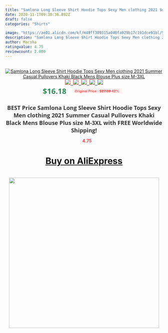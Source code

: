 ```yaml
---
title: "Samlona Long Sleeve Shirt Hoodie Tops Sexy Men clothing 2021 Summer Casual Pullovers Khaki Black Mens Blouse Plus size M-3XL"
date: 2020-11-1T09:10:36.892Z
draft: false
categories: "Shirts"

image: "https://ae01.alicdn.com/kf/H49ff309315a040fa929b17c191dce91bl/Samlona-Long-Sleeve-Shirt-Hoodie-Tops-Sexy-Men-clothing-2021-Summer-Casual-Pullovers-Khaki-Black-Mens.jpg"
description: "Samlona Long Sleeve Shirt Hoodie Tops Sexy Men clothing 2021 Summer Casual Pullovers Khaki Black Mens Blouse Plus size M-3XL"
author: Marsha
ratingvalue: 4.75
reviewcount: 2.000
---
```

<br>
<div style="text-align: center;">
<a href="https://s.click.aliexpress.com/e/_Ar1XKV" target="_blank" rel="nofollow noopener noreferrer"><img alt="Samlona Long Sleeve Shirt Hoodie Tops Sexy Men clothing 2021 Summer Casual Pullovers Khaki Black Mens Blouse Plus size M-3XL" class="magnifier-image" src="https://ae01.alicdn.com/kf/H49ff309315a040fa929b17c191dce91bl/Samlona-Long-Sleeve-Shirt-Hoodie-Tops-Sexy-Men-clothing-2021-Summer-Casual-Pullovers-Khaki-Black-Mens.jpg_640x640.jpg">
<br>
<img style="border:1px solid salmon" src="https://ae01.alicdn.com/kf/H49ff309315a040fa929b17c191dce91bl/Samlona-Long-Sleeve-Shirt-Hoodie-Tops-Sexy-Men-clothing-2021-Summer-Casual-Pullovers-Khaki-Black-Mens.jpg_120x120.jpg">&nbsp;&nbsp;<img style="border:1px solid salmon" src="https://ae01.alicdn.com/kf/H622a9c8070044a92b2bdbc4ffc147233G/Samlona-Long-Sleeve-Shirt-Hoodie-Tops-Sexy-Men-clothing-2021-Summer-Casual-Pullovers-Khaki-Black-Mens.jpg_120x120.jpg">&nbsp;&nbsp;<img style="border:1px solid salmon" src="https://ae01.alicdn.com/kf/H1df4edbd0d9d4d7eaa8ab0c1b2669c92Q/Samlona-Long-Sleeve-Shirt-Hoodie-Tops-Sexy-Men-clothing-2021-Summer-Casual-Pullovers-Khaki-Black-Mens.jpg_120x120.jpg">&nbsp;&nbsp;<img style="border:1px solid salmon" src="https://ae01.alicdn.com/kf/Hd6853f3ffe334df8a22f35b003cfaa68t/Samlona-Long-Sleeve-Shirt-Hoodie-Tops-Sexy-Men-clothing-2021-Summer-Casual-Pullovers-Khaki-Black-Mens.jpg_120x120.jpg">&nbsp;&nbsp;<img style="border:1px solid salmon" src="https://ae01.alicdn.com/kf/H67e4a81204f6442aa4e730b81c06f2c7x/Samlona-Long-Sleeve-Shirt-Hoodie-Tops-Sexy-Men-clothing-2021-Summer-Casual-Pullovers-Khaki-Black-Mens.jpg_120x120.jpg"></a></div><br0>
<div style="text-align: center;"><span style="background-color: white; border: 0px; box-sizing: border-box; color: seagreen; display: inline-block; font-family: &quot;open sans&quot; , &quot;arial&quot; , &quot;helvetica&quot; , sans-serif , &quot;heiti&quot;; font-size: 24px; font-stretch: inherit; font-weight: 700; line-height: inherit; margin: 0px 10px 0px 0px; padding: 0px; vertical-align: middle;">$16.18 </span>
<span style="background: rgb(255 , 241 , 241); border-radius: 3px; border: 0px; box-sizing: border-box; color: #ff4747; display: inline-block; font-family: inherit; font-size: 12px; font-stretch: inherit; font-style: inherit; font-variant: inherit; font-weight: 600; line-height: inherit; margin: 0px; padding: 2px 5px; transform: scale(0.9); vertical-align: middle;">Original Price : <b style="text-decoration: line-through;">$27.89 </b> 42%&nbsp;&nbsp;</span></div>
<h1 style="color: #333333; display: inline-block; font-family: &quot;open sans&quot; , &quot;arial&quot; , &quot;helvetica&quot; , sans-serif , &quot;heiti&quot;; font-size: 18px; font-stretch: inherit; font-weight: 700; text-align: center;">BEST Price Samlona Long Sleeve Shirt Hoodie Tops Sexy Men clothing 2021 Summer Casual Pullovers Khaki Black Mens Blouse Plus size M-3XL with FREE Worldwide Shipping!</h1>
<div style="color: #ff4747; text-align: center;">
<img src="https://4.bp.blogspot.com/-M0ZcTcb-5uY/XleCXlxnR4I/AAAAAAAAAEc/OrjgMkXV1oMQFaCRZj5HQwOCBcu3w1FegCPcBGAYYCw/s1600/star.png" style="height: 15px;">&nbsp;<b>4.75</b></div>
<div class="button_cont" align="center"><a class="buynow_a" href="https://s.click.aliexpress.com/e/_Ar1XKV" target="_blank" rel="nofollow noopener noreferrer"><H1>Buy on AliExpress</H1></a></div><br>
<div class="separator" style="clear: both; text-align: center;">
<img src="https://lh3.googleusercontent.com/-pTy5HemUv9M/XlePHvY0dAI/AAAAAAAAAE4/0nX5iRUoIWY8eMW9Dpxeirr157OZliDIgCLcBGAsYHQ/s1600/badge.gif" width="480">
</div>
